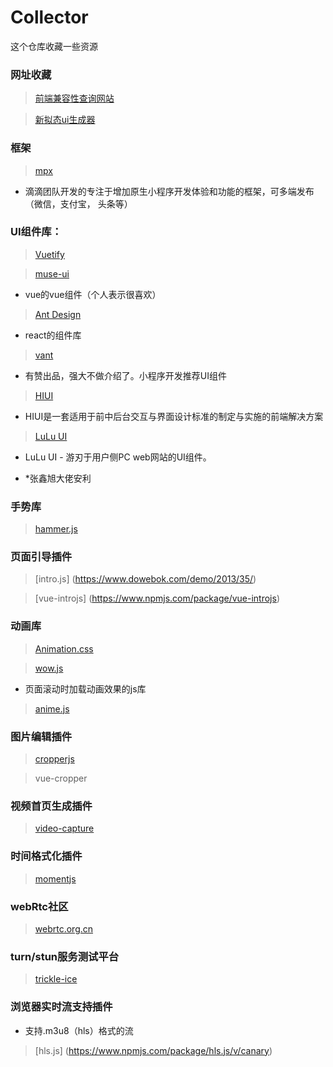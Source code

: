 # Collector
这个仓库收藏一些资源


### 网址收藏

> [前端兼容性查询网站](https://caniuse.com/)

> [新拟态ui生成器](https://neumorphism.io/)

### 框架

> [mpx](https://didi.github.io/mpx/extend/)

- 滴滴团队开发的专注于增加原生小程序开发体验和功能的框架，可多端发布（微信，支付宝， 头条等）

### UI组件库：

> [Vuetify](https://vuetifyjs.com/zh-Hans/)

> [muse-ui](https://muse-ui.org/)

- vue的vue组件（个人表示很喜欢）

> [Ant Design](https://ant.design/index-cn)

- react的组件库

> [vant](https://youzan.github.io/vant/#/zh-CN/intro)

- 有赞出品，强大不做介绍了。小程序开发推荐UI组件

> [HIUI](https://xiaomi.github.io/hiui/zh-CN)

- HIUI是一套适用于前中后台交互与界面设计标准的制定与实施的前端解决方案

> [LuLu UI](https://l-ui.com/)

- LuLu UI - 游刃于用户侧PC web网站的UI组件。

- *张鑫旭大佬安利

### 手势库

> [hammer.js](https://hammerjs.github.io/)

### 页面引导插件

> [intro.js] (https://www.dowebok.com/demo/2013/35/)

> [vue-introjs] (https://www.npmjs.com/package/vue-introjs)

### 动画库

> [Animation.css](https://daneden.github.io/animate.css/)

> [wow.js](https://www.delac.io/wow/)

- 页面滚动时加载动画效果的js库

> [anime.js](https://animejs.com/)

### 图片编辑插件

> [cropperjs](https://github.com/fengyuanchen/cropperjs)

> vue-cropper

### 视频首页生成插件

> [video-capture](https://www.npmjs.com/package/video-capture?activeTab=readme)

### 时间格式化插件

> [momentjs](http://momentjs.cn/)

### webRtc社区
> [webrtc.org.cn](https://webrtc.org.cn)

### turn/stun服务测试平台
> [trickle-ice](https://webrtc.github.io/samples/src/content/peerconnection/trickle-ice/)

### 浏览器实时流支持插件

- 支持.m3u8（hls）格式的流

> [hls.js] (https://www.npmjs.com/package/hls.js/v/canary)
